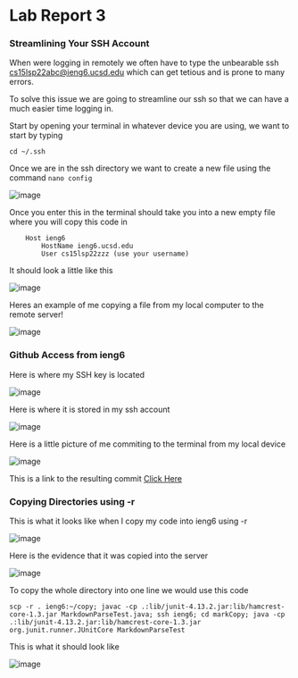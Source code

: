 # Lab Report 3
### Streamlining Your SSH Account

When were logging in remotely we often have to type the unbearable ssh cs15lsp22abc@ieng6.ucsd.edu which can get tetious and is prone to many errors.

To solve this issue we are going to streamline our ssh so that we can have a much easier time logging in.

Start by opening your terminal in whatever device you are using, we want to start by typing 

`cd ~/.ssh`

Once we are in the ssh directory we want to create a new file using the command 
`nano config`

![image](images/sshconfig.png)


Once you enter this in the terminal should take you into a new empty file where you will copy this code in 
```
    Host ieng6
        HostName ieng6.ucsd.edu
        User cs15lsp22zzz (use your username)
```
It should look a little like this

![image](images/hostCode.png)

Heres an example of me copying a file from my local computer to the remote server!

![image](images/scp.png)


### Github Access from ieng6

Here is where my SSH key is located

![image](images/sshkey.png)

Here is where it is stored in my ssh account

![image](images/keyFound.png)

Here is a little picture of me commiting to the terminal from my local device

![image](images/committingLocally.png)


This is a link to the resulting commit
[Click Here](https://github.com/kjhlee/cse15l-lab-reports/commit/63d76ed78cbc8d381eea6ba6fd74de50b7fa530b)

### Copying Directories using -r
This is what it looks like when I copy my code into ieng6 using -r

![image](images/-r.png)

Here is the evidence that it was copied into the server

![image](images/evidence.png)

To copy the whole directory into one line we would use this code

``` 
scp -r . ieng6:~/copy; javac -cp .:lib/junit-4.13.2.jar:lib/hamcrest-core-1.3.jar MarkdownParseTest.java; ssh ieng6; cd markCopy; java -cp .:lib/junit-4.13.2.jar:lib/hamcrest-core-1.3.jar org.junit.runner.JUnitCore MarkdownParseTest
```

This is what it should look like

![image](images/copyinline.png)   